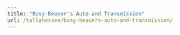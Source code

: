```yaml
---
title: "Busy Beaver's Auto and Transmission"
url: /tallahassee/busy-beavers-auto-and-transmission/
---
```

